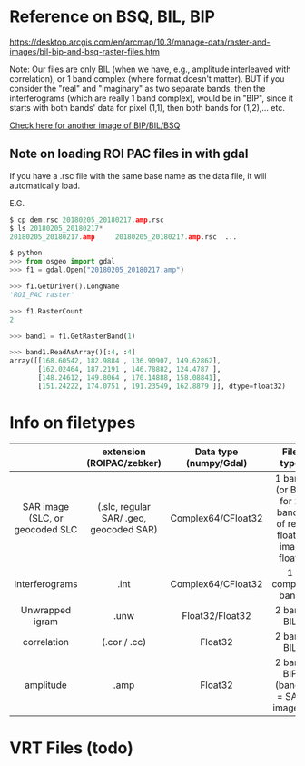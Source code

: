 
# Reference on BSQ, BIL, BIP

https://desktop.arcgis.com/en/arcmap/10.3/manage-data/raster-and-images/bil-bip-and-bsq-raster-files.htm

Note: Our files are only BIL (when we have, e.g., amplitude interleaved with correlation), or 1 band complex (where format doesn't matter).
BUT if you consider the "real" and "imaginary" as two separate bands, then the interferograms (which are really 1 band complex), would be in "BIP",
since it starts with both bands' data for pixel (1,1), then both bands for (1,2),... etc.

[Check here for another image of BIP/BIL/BSQ](https://bytebucket.org/hu-geomatics/enmap-box-idl/wiki/img/migrated/2509213088-image001.gif?rev=786971c259c9bdb49669f8fb2f66ccdee6cefe20)


## Note on loading ROI PAC files in with gdal
If you have a .rsc file with the same base name as the data file, it will automatically load.

E.G.
```python
$ cp dem.rsc 20180205_20180217.amp.rsc
$ ls 20180205_20180217*
20180205_20180217.amp     20180205_20180217.amp.rsc  ...

$ python
>>> from osgeo import gdal
>>> f1 = gdal.Open("20180205_20180217.amp")

>>> f1.GetDriver().LongName
'ROI_PAC raster'

>>> f1.RasterCount
2

>>> band1 = f1.GetRasterBand(1)

>>> band1.ReadAsArray()[:4, :4]
array([[168.60542, 182.9884 , 136.90907, 149.62862],
       [162.02464, 187.2191 , 146.78882, 124.4787 ],
       [148.24612, 149.8064 , 170.14888, 158.08841],
       [151.24222, 174.0751 , 191.23549, 162.8879 ]], dtype=float32)
```

# Info on filetypes
|                                  |         extension (ROIPAC/zebker)        | Data type (numpy/Gdal) |                         File type                        |
|:--------------------------------:|:----------------------------------------:|:----------------------:|:--------------------------------------------------------:|
|  SAR image (SLC, or geocoded SLC |  (.slc, regular SAR/ .geo, geocoded SAR) |   Complex64/CFloat32   |  1 band (or BIP for 2 bands  of real floats, imag float) |
|          Interferograms          |                   .int                   |   Complex64/CFloat32   |                      1 complex band                      |
|          Unwrapped igram         |                   .unw                   |     Float32/Float32    |                        2 band BIL                        |
|            correlation           |               (.cor / .cc)               |         Float32        |                        2 band BIL                        |
|             amplitude            |                   .amp                   |         Float32        |              2 band BIP (bands = SAR images)             |

# VRT Files (todo)

